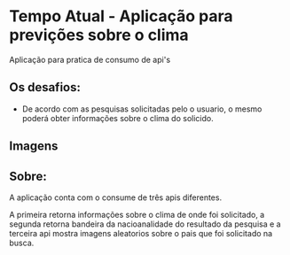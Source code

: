 # Tempo Atual - Aplicação para previções sobre o clima
Aplicação para pratica de consumo de api's

## Os desafios: 
- De acordo com as pesquisas solicitadas pelo o usuario, o mesmo poderá obter informações sobre o clima do solicido. 

## Imagens 


## Sobre:
A aplicação conta com o consume de três apis diferentes. 

A primeira retorna informações sobre o clima de onde foi solicitado, a segunda retorna bandeira da nacioanalidade do
resultado da pesquisa e a terceira api mostra imagens aleatorios sobre o pais que foi solicitado na 
busca. 
